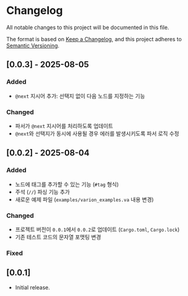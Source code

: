 # Changelog

All notable changes to this project will be documented in this file.

The format is based on [Keep a Changelog](https://keepachangelog.com/en/1.0.0/),
and this project adheres to [Semantic Versioning](https://semver.org/spec/v2.0.0.html).

## [0.0.3] - 2025-08-05

### Added
- `@next` 지시어 추가: 선택지 없이 다음 노드를 지정하는 기능

### Changed
- 파서가 `@next` 지시어를 처리하도록 업데이트
- `@next`와 선택지가 동시에 사용될 경우 에러를 발생시키도록 파서 로직 수정

## [0.0.2] - 2025-08-04

### Added
- 노드에 태그를 추가할 수 있는 기능 (`#tag` 형식)
- 주석 (`//`) 파싱 기능 추가
- 새로운 예제 파일 (`examples/varion_examples.va` 내용 변경)

### Changed
- 프로젝트 버전이 `0.0.1`에서 `0.0.2`로 업데이트 (`Cargo.toml`, `Cargo.lock`)
- 기존 테스트 코드의 문자열 포맷팅 변경

### Fixed

## [0.0.1]

- Initial release.
